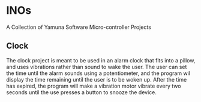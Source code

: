 # INOs

A Collection of Yamuna Software Micro-controller Projects

## Clock

The clock project is meant to be used in an alarm clock that fits into a pillow, and uses vibrations rather than sound to wake the user.
The user can set the time until the alarm sounds using a potentiometer, and the program wil display the time remaining until the user is to be woken up.
After the time has expired, the program will make a vibration motor vibrate every two seconds until the use presses a button to snooze the device.
